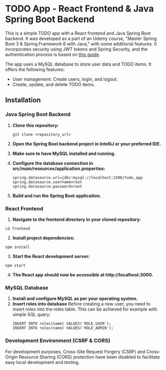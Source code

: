 # TODO App - React Frontend & Java Spring Boot Backend

This is a simple TODO app with a React frontend and Java Spring Boot backend. It was developed as a part of an Udemy course, "Master Spring Boot 3 & Spring Framework 6 with Java," with some additional features. It incorporates security using JWT tokens and Spring Security, and the authentication process is based on [this guide](https://www.bezkoder.com/spring-boot-jwt-authentication/).

The app uses a MySQL database to store user data and TODO items. It offers the following features:

- User management: Create users, login, and logout.
- Create, update, and delete TODO items.

## Installation

### Java Spring Boot Backend

1. **Clone this repository:**
   ```
   git clone <repository_url>
   ```
2. **Open the Spring Boot backend project in IntelliJ or your preferred IDE.**

3. **Make sure to have MySQL installed and running.**

4. **Configure the database connection in src/main/resources/application.properties:**
   ```
   spring.datasource.url=jdbc:mysql://localhost:3306/todo_app
   spring.datasource.username=root
   spring.datasource.password=root
   ```
5. **Build and run the Spring Boot application.**

### React Frontend

1. **Navigate to the frontend directory in your cloned repository:**

```
cd frontend
```
2. **Install project dependencies:**

```
npm install
```
3. **Start the React development server:**
```
npm start
```

4. **The React app should now be accessible at http://localhost:3000.**

### MySQL Database
1. **Install and configure MySQL as per your operating system.**
2. **Insert roles into database**
   Before creating a new user, you need to insert roles into the roles table. This can be achieved for example with simple SQL query:
   ```
   INSERT INTO roles(name) VALUES('ROLE_USER');
   INSERT INTO roles(name) VALUES('ROLE_ADMIN');
   ```

### Development Environment (CSRF & CORS)
For development purposes, Cross-Site Request Forgery (CSRF) and Cross-Origin Resource Sharing (CORS) protection have been disabled to facilitate easy local development and testing.

